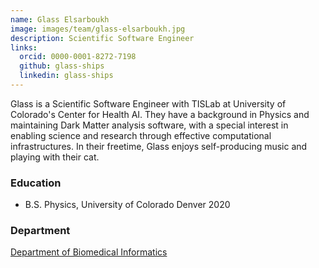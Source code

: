 ```yaml
---
name: Glass Elsarboukh
image: images/team/glass-elsarboukh.jpg
description: Scientific Software Engineer
links:
  orcid: 0000-0001-8272-7198  
  github: glass-ships
  linkedin: glass-ships
---
```


Glass is a Scientific Software Engineer with TISLab at University of Colorado's Center for Health AI. They have a background in Physics and maintaining Dark Matter analysis software, with a special interest in enabling science and research through effective computational infrastructures. In their freetime, Glass enjoys self-producing music and playing with their cat. 

### Education

- B.S. Physics, University of Colorado Denver 2020

### Department

[Department of Biomedical Informatics](https://medschool.cuanschutz.edu/dbmi)